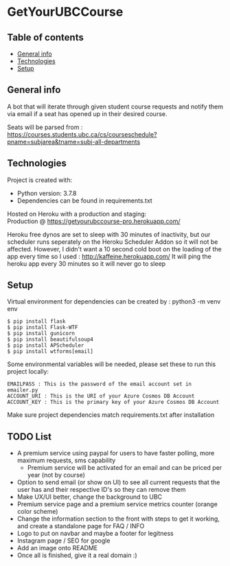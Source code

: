 # GetYourUBCCourse

## Table of contents
* [General info](#general-info)
* [Technologies](#technologies)
* [Setup](#setup)

## General info
A bot that will iterate through given student course requests and notify them via email if a seat has opened up
in their desired course.

Seats will be parsed from :  
https://courses.students.ubc.ca/cs/courseschedule?pname=subjarea&tname=subj-all-departments
	
## Technologies
Project is created with:
* Python version: 3.7.8
* Dependencies can be found in requirements.txt

Hosted on Heroku with a production and staging:  
Production @ https://getyourubccourse-pro.herokuapp.com/  

Heroku free dynos are set to sleep with 30 minutes of inactivity, but our scheduler runs seperately on the Heroku Scheduler Addon so it will not be affected.
However, I didn't want a 10 second cold boot on the loading of the app every time so I used : http://kaffeine.herokuapp.com/ 
It will ping the heroku app every 30 minutes so it will never go to sleep

	
## Setup
Virtual environment for dependencies can be created by : python3 -m venv env

```
$ pip install flask
$ pip install Flask-WTF
$ pip install gunicorn
$ pip install beautifulsoup4
$ pip install APScheduler
$ pip install wtforms[email]
```

Some environmental variables will be needed, please set these to run this project locally:
```
EMAILPASS : This is the password of the email account set in emailer.py
ACCOUNT_URI : This is the URI of your Azure Cosmos DB Account
ACCOUNT_KEY : This is the primary key of your Azure Cosmos DB Account
```

Make sure project dependencies match requirements.txt after installation

## TODO List
- A premium service using paypal for users to have faster polling, more maximum requests, sms capability
	- Premium service will be activated for an email and can be priced per year (not by course)
- Option to send email (or show on UI) to see all current requests that the user has and their respective ID's so they can remove them
- Make UX/UI better, change the background to UBC
- Premium service page and a premium service metrics counter (orange color scheme)
- Change the information section to the front with steps to get it working, and create a standalone page for FAQ / INFO
- Logo to put on navbar and maybe a footer for legitness
- Instagram page / SEO for google 
- Add an image onto README
- Once all is finished, give it a real domain :) 

